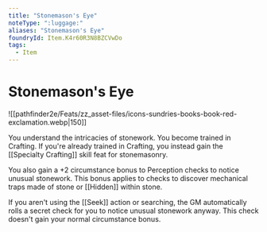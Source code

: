 ```yaml
---
title: "Stonemason's Eye"
noteType: ":luggage:"
aliases: "Stonemason's Eye"
foundryId: Item.K4r60R3N8BZCVwDo
tags:
  - Item
---
```


# Stonemason's Eye
![[pathfinder2e/Feats/zz_asset-files/icons-sundries-books-book-red-exclamation.webp|150]]

You understand the intricacies of stonework. You become trained in Crafting. If you're already trained in Crafting, you instead gain the [[Specialty Crafting]] skill feat for stonemasonry.

You also gain a +2 circumstance bonus to Perception checks to notice unusual stonework. This bonus applies to checks to discover mechanical traps made of stone or [[Hidden]] within stone.

If you aren't using the [[Seek]] action or searching, the GM automatically rolls a secret check for you to notice unusual stonework anyway. This check doesn't gain your normal circumstance bonus.
